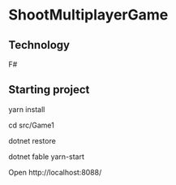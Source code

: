 # ShootMultiplayerGame

## Technology

F#

## Starting project

yarn install

cd src/Game1

dotnet restore

dotnet fable yarn-start

Open http://localhost:8088/